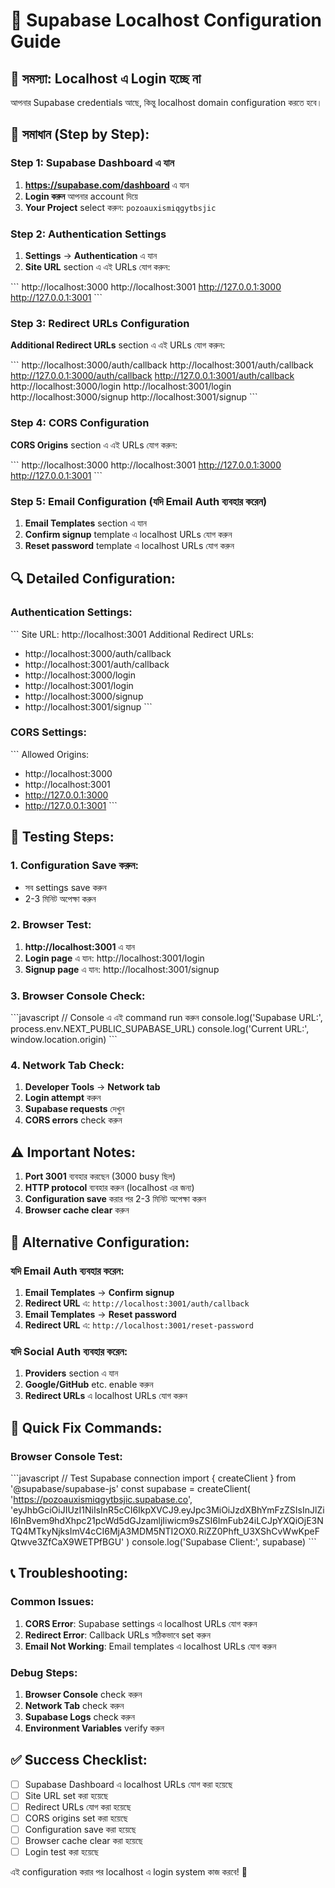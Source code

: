 # 🔧 Supabase Localhost Configuration Guide

## 🚨 সমস্যা: Localhost এ Login হচ্ছে না

আপনার Supabase credentials আছে, কিন্তু localhost domain configuration করতে হবে।

## 🎯 সমাধান (Step by Step):

### Step 1: Supabase Dashboard এ যান

1. **https://supabase.com/dashboard** এ যান
2. **Login করুন** আপনার account দিয়ে
3. **Your Project** select করুন: `pozoauxismiqgytbsjic`

### Step 2: Authentication Settings

1. **Settings** → **Authentication** এ যান
2. **Site URL** section এ এই URLs যোগ করুন:

\`\`\`
http://localhost:3000
http://localhost:3001
http://127.0.0.1:3000
http://127.0.0.1:3001
\`\`\`

### Step 3: Redirect URLs Configuration

**Additional Redirect URLs** section এ এই URLs যোগ করুন:

\`\`\`
http://localhost:3000/auth/callback
http://localhost:3001/auth/callback
http://127.0.0.1:3000/auth/callback
http://127.0.0.1:3001/auth/callback
http://localhost:3000/login
http://localhost:3001/login
http://localhost:3000/signup
http://localhost:3001/signup
\`\`\`

### Step 4: CORS Configuration

**CORS Origins** section এ এই URLs যোগ করুন:

\`\`\`
http://localhost:3000
http://localhost:3001
http://127.0.0.1:3000
http://127.0.0.1:3001
\`\`\`

### Step 5: Email Configuration (যদি Email Auth ব্যবহার করেন)

1. **Email Templates** section এ যান
2. **Confirm signup** template এ localhost URLs যোগ করুন
3. **Reset password** template এ localhost URLs যোগ করুন

## 🔍 Detailed Configuration:

### Authentication Settings:
\`\`\`
Site URL: http://localhost:3001
Additional Redirect URLs:
- http://localhost:3000/auth/callback
- http://localhost:3001/auth/callback
- http://localhost:3000/login
- http://localhost:3001/login
- http://localhost:3000/signup
- http://localhost:3001/signup
\`\`\`

### CORS Settings:
\`\`\`
Allowed Origins:
- http://localhost:3000
- http://localhost:3001
- http://127.0.0.1:3000
- http://127.0.0.1:3001
\`\`\`

## 🚀 Testing Steps:

### 1. Configuration Save করুন:
- সব settings save করুন
- 2-3 মিনিট অপেক্ষা করুন

### 2. Browser Test:
1. **http://localhost:3001** এ যান
2. **Login page** এ যান: http://localhost:3001/login
3. **Signup page** এ যান: http://localhost:3001/signup

### 3. Browser Console Check:
\`\`\`javascript
// Console এ এই command run করুন
console.log('Supabase URL:', process.env.NEXT_PUBLIC_SUPABASE_URL)
console.log('Current URL:', window.location.origin)
\`\`\`

### 4. Network Tab Check:
1. **Developer Tools** → **Network tab**
2. **Login attempt** করুন
3. **Supabase requests** দেখুন
4. **CORS errors** check করুন

## ⚠️ Important Notes:

1. **Port 3001** ব্যবহার করছেন (3000 busy ছিল)
2. **HTTP protocol** ব্যবহার করুন (localhost এর জন্য)
3. **Configuration save** করার পর 2-3 মিনিট অপেক্ষা করুন
4. **Browser cache clear** করুন

## 🔧 Alternative Configuration:

### যদি Email Auth ব্যবহার করেন:
1. **Email Templates** → **Confirm signup**
2. **Redirect URL** এ: `http://localhost:3001/auth/callback`
3. **Email Templates** → **Reset password**
4. **Redirect URL** এ: `http://localhost:3001/reset-password`

### যদি Social Auth ব্যবহার করেন:
1. **Providers** section এ যান
2. **Google/GitHub** etc. enable করুন
3. **Redirect URLs** এ localhost URLs যোগ করুন

## 🎯 Quick Fix Commands:

### Browser Console Test:
\`\`\`javascript
// Test Supabase connection
import { createClient } from '@supabase/supabase-js'
const supabase = createClient(
  'https://pozoauxismiqgytbsjic.supabase.co',
  'eyJhbGciOiJIUzI1NiIsInR5cCI6IkpXVCJ9.eyJpc3MiOiJzdXBhYmFzZSIsInJlZiI6InBvem9hdXhpc21pcWd5dGJzamljIiwicm9sZSI6ImFub24iLCJpYXQiOjE3NTQ4MTkyNjksImV4cCI6MjA3MDM5NTI2OX0.RiZZ0Phft_U3XShCvWwKpeFQtwve3ZfCaX9WETPfBGU'
)
console.log('Supabase Client:', supabase)
\`\`\`

## 📞 Troubleshooting:

### Common Issues:
1. **CORS Error**: Supabase settings এ localhost URLs যোগ করুন
2. **Redirect Error**: Callback URLs সঠিকভাবে set করুন
3. **Email Not Working**: Email templates এ localhost URLs যোগ করুন

### Debug Steps:
1. **Browser Console** check করুন
2. **Network Tab** check করুন
3. **Supabase Logs** check করুন
4. **Environment Variables** verify করুন

## ✅ Success Checklist:

- [ ] Supabase Dashboard এ localhost URLs যোগ করা হয়েছে
- [ ] Site URL set করা হয়েছে
- [ ] Redirect URLs যোগ করা হয়েছে
- [ ] CORS origins set করা হয়েছে
- [ ] Configuration save করা হয়েছে
- [ ] Browser cache clear করা হয়েছে
- [ ] Login test করা হয়েছে

এই configuration করার পর localhost এ login system কাজ করবে! 🎉
